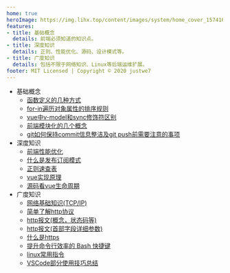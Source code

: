 ```yaml
---
home: true
heroImage: https://img.lihx.top/content/images/system/home_cover_1574163848049_34fc00.jpg
features:
- title: 基础概念
  details: 前端必须知道的知识点。
- title: 深度知识
  details: 正则、性能优化、源码、设计模式等。
- title: 广度知识
  details: 包括不限于网络知识、Linux等后端运维扩展。
footer: MIT Licensed | Copyright © 2020 justwe7
---
```


- 基础概念
  - [函数定义的几种方式](/基础概念/函数定义的5种方式.md)
  - [for-in遍历对象属性的排序规则](/基础概念/for-in遍历对象属性的顺序与定义是否相同.md)  
  - [vue中v-model和sync修饰符区别](/基础概念/vue中v-model和sync修饰符.md)  
  - [前端模块化的几个概念](/基础概念/模块化.md)  
  - [git如何保持commit信息整洁及git push前需要注意的事项](/基础概念/git如何保持commit信息整洁.md)  
- 深度知识
  - [前端性能优化](/深度知识/前端性能优化.md)
  - [什么是发布订阅模式](/深度知识/发布订阅模式.md)
  - [正则速查表](/深度知识/正则速查表.md)
  - [vue实现原理](/深度知识/vue实现原理.md)
  - [源码看vue生命周期](/深度知识/vue生命周期.md)
- 广度知识
  - [网络基础知识(TCP/IP)](/广度知识/web及网络基础.md)
  - [简单了解http协议](/广度知识/简单了解http协议.md)
  - [http报文(概念，状态码等)](/广度知识/http报文(1).md)
  - [http报文(首部字段详细参数)](/广度知识/http报文(2).md)
  - [什么是https](/广度知识/什么是https.md)
  - [提升命令行效率的 Bash 快捷键](/广度知识/提升命令行效率的Bash快捷键.md)
  - [linux常用指令](/广度知识/linux常用指令.md)
  - [VSCode部分使用技巧总结](/广度知识/vscode.md)

